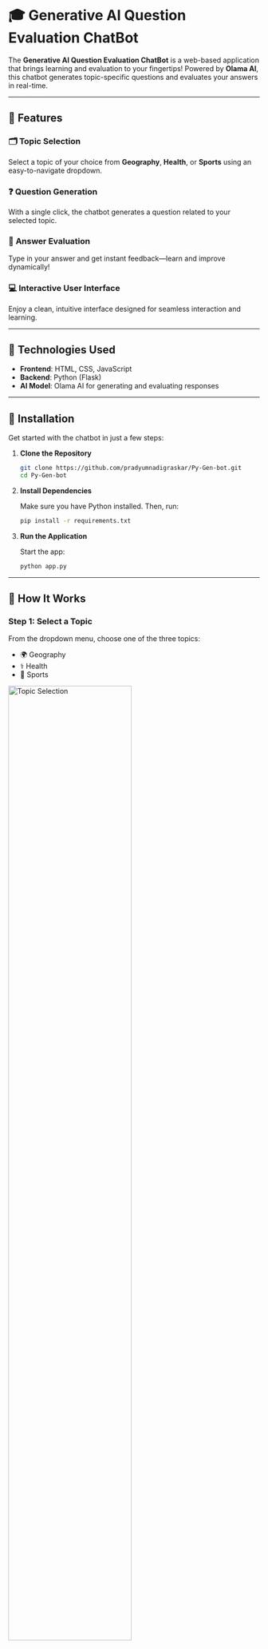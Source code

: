 # 🎓 Generative AI Question Evaluation ChatBot  

The **Generative AI Question Evaluation ChatBot** is a web-based application that brings learning and evaluation to your fingertips! Powered by **Olama AI**, this chatbot generates topic-specific questions and evaluates your answers in real-time.  

---

## 🌟 Features  

### 🗂 **Topic Selection**
Select a topic of your choice from **Geography**, **Health**, or **Sports** using an easy-to-navigate dropdown.  

### ❓ **Question Generation**  
With a single click, the chatbot generates a question related to your selected topic.  

### 📝 **Answer Evaluation**  
Type in your answer and get instant feedback—learn and improve dynamically!  

### 💻 **Interactive User Interface**  
Enjoy a clean, intuitive interface designed for seamless interaction and learning.  

---

## 🔧 Technologies Used  

- **Frontend**: HTML, CSS, JavaScript  
- **Backend**: Python (Flask)
- **AI Model**: Olama AI for generating and evaluating responses  

---

## 🚀 Installation  

Get started with the chatbot in just a few steps:  

1. **Clone the Repository**  

   ```bash  
   git clone https://github.com/pradyumnadigraskar/Py-Gen-bot.git  
   cd Py-Gen-bot  
   ```  

2. **Install Dependencies**  

   Make sure you have Python installed. Then, run:  

   ```bash  
   pip install -r requirements.txt  
   ```  

3. **Run the Application**  

   Start the app:  

   ```bash  
   python app.py  
   ```  



---

## 🎨 How It Works  

### Step 1: **Select a Topic**  
From the dropdown menu, choose one of the three topics:  
- 🌍 Geography  
- ⚕️ Health  
- 🏅 Sports  

<img src="https://github.com/user-attachments/assets/95a67b6b-be14-4c48-81a7-5b3fed899a4b" alt="Topic Selection" width="70%">  

---

### Step 2: **Generate a Question**  
Click on the **Generate Question** button, and the chatbot will craft a question related to your chosen topic.  

<img src="https://github.com/user-attachments/assets/f3da0cf1-5aa3-4fb5-9b6c-50a98e9cd530" alt="Generate Question" width="70%">  

---

### Step 3: **Answer and Evaluate**  
Type your response in the provided input field and hit the **Evaluate Answer** button to get instant feedback!  

<img src="https://github.com/user-attachments/assets/6f4264d5-5c01-436c-941e-d1c83a31e168" alt="Answer Evaluation" width="70%">  

---

## 📸 Screenshots  

✨ **Interactive Dropdown**  
![Dropdown](https://github.com/user-attachments/assets/95a67b6b-be14-4c48-81a7-5b3fed899a4b)  

✨ **Question Generation**  
![Question](https://github.com/user-attachments/assets/f3da0cf1-5aa3-4fb5-9b6c-50a98e9cd530)  

✨ **Answer Evaluation**  
![Evaluation](https://github.com/user-attachments/assets/6f4264d5-5c01-436c-941e-d1c83a31e168)  

---

## 💡 Future Enhancements  

- Add more topics for greater variety.  
- Incorporate advanced answer explanations for detailed learning.  
- Enable multi-language support for wider accessibility.  

---

## 🙌 Contributing  

Want to contribute? Fork this repo, create a branch, and submit a pull request.  

---



### 🤝 Connect  

Have questions or feedback? Reach out:  

📧 Email: [swarajsolanke02@gmail.com](mailto:swarajsolanke02@gmail.com)  
🌐 [GitHub](https://github.com/swarajsolanke)  

---
